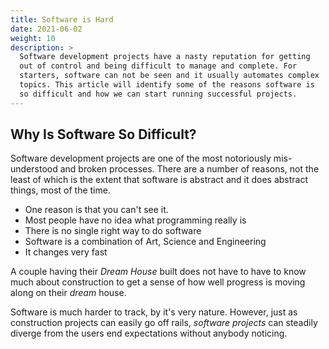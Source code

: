 ```yaml
---
title: Software is Hard
date: 2021-06-02
weight: 10
description: >
  Software development projects have a nasty reputation for getting
  out of control and being difficult to manage and complete. For
  starters, software can not be seen and it usually automates complex
  topics. This article will identify some of the reasons software is
  so difficult and how we can start running successful projects.
---
```


## Why Is Software So Difficult?

Software development projects are one of the most notoriously
mis-understood and broken processes. There are a number of reasons,
not the least of which is the extent that software is abstract and it
does abstract things, most of the time.

- One reason is that you can't see it.
- Most people have no idea what programming really is
- There is no single right way to do software
- Software is a combination of Art, Science and Engineering
- It changes very fast

A couple having their _Dream House_ built does not have to have to
know much about construction to get a sense of how well progress is
moving along on their _dream_ house.

Software is much harder to track, by it's very nature. However, just
as construction projects can easily go off rails, _software projects_
can steadily diverge from the users end expectations without anybody
noticing. 
